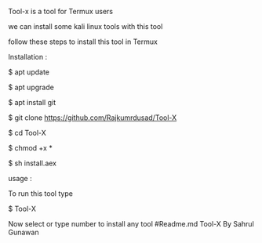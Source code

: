 Tool-x is a tool for Termux users

we can install some kali linux tools with this tool

follow these steps to install this tool in Termux

Installation :

$ apt update 

$ apt upgrade

$ apt install git

$ git clone https://github.com/Rajkumrdusad/Tool-X

$ cd Tool-X

$ chmod +x *

$ sh install.aex

usage :

To run this tool type 

$ Tool-X

Now select or type number to install any tool
#Readme.md Tool-X By Sahrul Gunawan 
